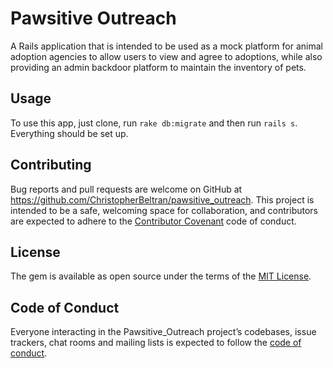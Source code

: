 # Pawsitive Outreach
A Rails application that is intended to be used as a mock platform for animal adoption agencies to allow users to view and agree to adoptions, while also providing an admin backdoor platform to maintain the inventory of pets.

## Usage

To use this app, just clone, run `rake db:migrate` and then run `rails s`.
Everything should be set up.

## Contributing

Bug reports and pull requests are welcome on GitHub at https://github.com/ChristopherBeltran/pawsitive_outreach. This project is intended to be a safe, welcoming space for collaboration, and contributors are expected to adhere to the [Contributor Covenant](http://contributor-covenant.org) code of conduct.

## License

The gem is available as open source under the terms of the [MIT License](https://opensource.org/licenses/MIT).

## Code of Conduct

Everyone interacting in the Pawsitive_Outreach project’s codebases, issue trackers, chat rooms and mailing lists is expected to follow the [code of conduct](https://github.com/ChristopherBeltran/pawsitive_outreach/blob/master/CODE_OF_CONDUCT.md).
